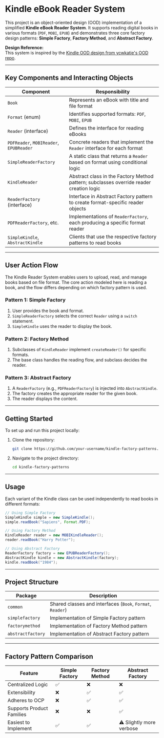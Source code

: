 # Kindle eBook Reader System

This project is an object-oriented design (OOD) implementation of a simplified **Kindle eBook Reader System**. It supports reading digital books in various formats (`PDF`, `MOBI`, `EPUB`) and demonstrates three core factory design patterns: **Simple Factory**, **Factory Method**, and **Abstract Factory**.

**Design Reference:**  
This system is inspired by the [Kindle OOD design from ycwkatie's OOD repo](https://github.com/ycwkatie/OOD-Object-Oriented-Design/blob/main/ood/kindle.md).

---

## Key Components and Interacting Objects

| Component                | Responsibility                                                                            |
|--------------------------|--------------------------------------------------------------------------------------------|
| `Book`                   | Represents an eBook with title and file format                                            |
| `Format` (enum)          | Identifies supported formats: `PDF`, `MOBI`, `EPUB`                                       |
| `Reader` (interface)     | Defines the interface for reading eBooks                                                  |
| `PDFReader`, `MOBIReader`, `EPUBReader` | Concrete readers that implement the `Reader` interface for each format        |
| `SimpleReaderFactory`    | A static class that returns a `Reader` based on format using conditional logic            |
| `KindleReader`           | Abstract class in the Factory Method pattern; subclasses override reader creation logic   |
| `ReaderFactory` (interface) | Interface in Abstract Factory pattern to create format-specific reader objects         |
| `PDFReaderFactory`, etc. | Implementations of `ReaderFactory`, each producing a specific format reader               |
| `SimpleKindle`, `AbstractKindle` | Clients that use the respective factory patterns to read books                    |

---

## User Action Flow

The Kindle Reader System enables users to upload, read, and manage books based on file format. The core action modeled here is reading a book, and the flow differs depending on which factory pattern is used.

### Pattern 1: Simple Factory
1. User provides the book and format.
2. `SimpleReaderFactory` selects the correct `Reader` using a `switch` statement.
3. `SimpleKindle` uses the reader to display the book.

### Pattern 2: Factory Method
1. Subclasses of `KindleReader` implement `createReader()` for specific formats.
2. The base class handles the reading flow, and subclass decides the reader.

### Pattern 3: Abstract Factory
1. A `ReaderFactory` (e.g., `PDFReaderFactory`) is injected into `AbstractKindle`.
2. The factory creates the appropriate reader for the given book.
3. The reader displays the content.

---

## Getting Started

To set up and run this project locally:

1. Clone the repository:
   ```bash
   git clone https://github.com/your-username/kindle-factory-patterns.git
   ```

2. Navigate to the project directory:
   ```bash
   cd kindle-factory-patterns
   ```


---

## Usage

Each variant of the Kindle class can be used independently to read books in different formats:

```java
// Using Simple Factory
SimpleKindle simple = new SimpleKindle();
simple.readBook("Sapiens", Format.PDF);

// Using Factory Method
KindleReader reader = new MOBIKindleReader();
reader.readBook("Harry Potter");

// Using Abstract Factory
ReaderFactory factory = new EPUBReaderFactory();
AbstractKindle kindle = new AbstractKindle(factory);
kindle.readBook("1984");
```

---

## Project Structure

| Package             | Description                                                       |
|---------------------|-------------------------------------------------------------------|
| `common`            | Shared classes and interfaces (`Book`, `Format`, `Reader`)        |
| `simplefactory`     | Implementation of Simple Factory pattern                          |
| `factorymethod`     | Implementation of Factory Method pattern                          |
| `abstractfactory`   | Implementation of Abstract Factory pattern                        |

---

## Factory Pattern Comparison

| Feature                     | Simple Factory | Factory Method | Abstract Factory |
|-----------------------------|----------------|----------------|------------------|
| Centralized Logic           | ✅              | ❌              | ❌                |
| Extensibility               | ❌              | ✅              | ✅                |
| Adheres to OCP              | ❌              | ✅              | ✅                |
| Supports Product Families   | ❌              | ❌              | ✅                |
| Easiest to Implement        | ✅              | ✅              | ⚠️ Slightly more verbose |

